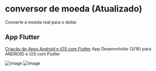 # conversor de moeda (Atualizado)

Converte a moeda real para o dollar

## App Flutter
[Criação de Apps Android e iOS com Flutter](https://www.udemy.com/course/curso-completo-flutter-app-android-ios/)
App Desenvolvido (3/16) para ANDROID e iOS com Flutter

![image](https://media-exp1.licdn.com/dms/image/C4D22AQEZjaT72lNcIg/feedshare-shrink_800/0/1598421332774?e=1616025600&v=beta&t=7ztW7mAYBnDHQnUBwpw4nAm8ZI6cD8qJO5NBSnxIGrc) ![image](https://media-exp1.licdn.com/dms/image/C4D22AQEw8Uah6bWv8A/feedshare-shrink_800/0/1598421333320?e=1616025600&v=beta&t=p3qYFxu_4zI6HWl9-5sQuH97-QNh5ZSZkJvefLMmWCA)

